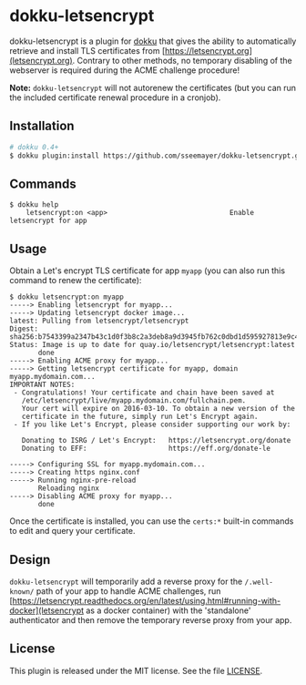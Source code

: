 # dokku-letsencrypt

dokku-letsencrypt is a plugin for [dokku][dokku] that gives the ability to automatically retrieve and install TLS certificates from [https://letsencrypt.org](letsencrypt.org). Contrary to other methods, no temporary disabling of the webserver is required during the ACME challenge procedure!

**Note:** `dokku-letsencrypt` will not autorenew the certificates (but you can run the included certificate renewal procedure in a cronjob).

## Installation

```sh
# dokku 0.4+
$ dokku plugin:install https://github.com/sseemayer/dokku-letsencrypt.git
```

## Commands

```
$ dokku help
    letsencrypt:on <app>                              Enable letsencrypt for app
```

## Usage

Obtain a Let's encrypt TLS certificate for app `myapp` (you can also run this command to renew the certificate):

```
$ dokku letsencrypt:on myapp
-----> Enabling letsencrypt for myapp...
-----> Updating letsencrypt docker image...
latest: Pulling from letsencrypt/letsencrypt
Digest: sha256:b7543399a2347b43c1d0f3b8c2a3deb8a9d3945fb762c0dbd1d595927813e9c4
Status: Image is up to date for quay.io/letsencrypt/letsencrypt:latest
       done
-----> Enabling ACME proxy for myapp...
-----> Getting letsencrypt certificate for myapp, domain myapp.mydomain.com...
IMPORTANT NOTES:
 - Congratulations! Your certificate and chain have been saved at
   /etc/letsencrypt/live/myapp.mydomain.com/fullchain.pem.
   Your cert will expire on 2016-03-10. To obtain a new version of the
   certificate in the future, simply run Let's Encrypt again.
 - If you like Let's Encrypt, please consider supporting our work by:

   Donating to ISRG / Let's Encrypt:   https://letsencrypt.org/donate
   Donating to EFF:                    https://eff.org/donate-le

-----> Configuring SSL for myapp.mydomain.com...
-----> Creating https nginx.conf
-----> Running nginx-pre-reload
       Reloading nginx
-----> Disabling ACME proxy for myapp...
       done
```

Once the certificate is installed, you can use the `certs:*` built-in commands to edit and query your certificate.

## Design


`dokku-letsencrypt` will temporarily add a reverse proxy for the `/.well-known/` path of your app to handle ACME challenges, run [https://letsencrypt.readthedocs.org/en/latest/using.html#running-with-docker](letsencrypt as a docker container) with the 'standalone' authenticator and then remove the temporary reverse proxy from your app.


## License

This plugin is released under the MIT license. See the file [LICENSE](LICENSE).

[dokku]: https://github.com/progrium/dokku
